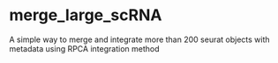 # merge_large_scRNA
A simple way to merge and integrate more than 200 seurat objects with metadata using RPCA integration method
